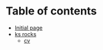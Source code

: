 # Table of contents

* [Initial page](README.md)
* [ks rocks](ks-rocks/README.md)
  * [cv](ks-rocks/kool.md)


